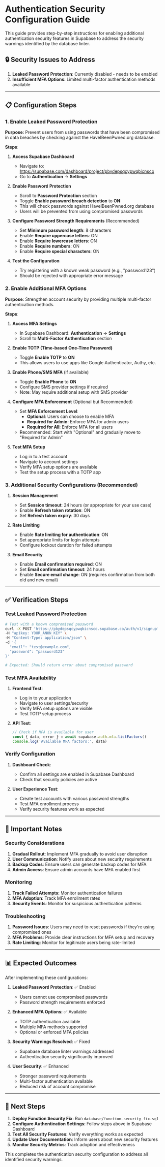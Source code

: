 # Authentication Security Configuration Guide

This guide provides step-by-step instructions for enabling additional authentication security features in Supabase to address the security warnings identified by the database linter.

## 🔒 Security Issues to Address

1. **Leaked Password Protection**: Currently disabled - needs to be enabled
2. **Insufficient MFA Options**: Limited multi-factor authentication methods available

---

## 📋 Configuration Steps

### 1. Enable Leaked Password Protection

**Purpose**: Prevent users from using passwords that have been compromised in data breaches by checking against the HaveIBeenPwned.org database.

**Steps**:

1. **Access Supabase Dashboard**
   - Navigate to: https://supabase.com/dashboard/project/pbydepsqcypwqbicnsco
   - Go to **Authentication** → **Settings**

2. **Enable Password Protection**
   - Scroll to **Password Protection** section
   - Toggle **Enable password breach detection** to **ON**
   - This will check passwords against HaveIBeenPwned.org database
   - Users will be prevented from using compromised passwords

3. **Configure Password Strength Requirements** (Recommended)
   - Set **Minimum password length**: 8 characters
   - Enable **Require uppercase letters**: ON
   - Enable **Require lowercase letters**: ON
   - Enable **Require numbers**: ON
   - Enable **Require special characters**: ON

4. **Test the Configuration**
   - Try registering with a known weak password (e.g., "password123")
   - Should be rejected with appropriate error message

### 2. Enable Additional MFA Options

**Purpose**: Strengthen account security by providing multiple multi-factor authentication methods.

**Steps**:

1. **Access MFA Settings**
   - In Supabase Dashboard: **Authentication** → **Settings**
   - Scroll to **Multi-Factor Authentication** section

2. **Enable TOTP (Time-based One-Time Password)**
   - Toggle **Enable TOTP** to **ON**
   - This allows users to use apps like Google Authenticator, Authy, etc.

3. **Enable Phone/SMS MFA** (if available)
   - Toggle **Enable Phone** to **ON**
   - Configure SMS provider settings if required
   - Note: May require additional setup with SMS provider

4. **Configure MFA Enforcement** (Optional but Recommended)
   - Set **MFA Enforcement Level**:
     - **Optional**: Users can choose to enable MFA
     - **Required for Admin**: Enforce MFA for admin users
     - **Required for All**: Enforce MFA for all users
   - Recommended: Start with "Optional" and gradually move to "Required for Admin"

5. **Test MFA Setup**
   - Log in to a test account
   - Navigate to account settings
   - Verify MFA setup options are available
   - Test the setup process with a TOTP app

### 3. Additional Security Configurations (Recommended)

1. **Session Management**
   - Set **Session timeout**: 24 hours (or appropriate for your use case)
   - Enable **Refresh token rotation**: ON
   - Set **Refresh token expiry**: 30 days

2. **Rate Limiting**
   - Enable **Rate limiting for authentication**: ON
   - Set appropriate limits for login attempts
   - Configure lockout duration for failed attempts

3. **Email Security**
   - Enable **Email confirmation required**: ON
   - Set **Email confirmation timeout**: 24 hours
   - Enable **Secure email change**: ON (requires confirmation from both old and new email)

---

## ✅ Verification Steps

### Test Leaked Password Protection

```bash
# Test with a known compromised password
curl -X POST 'https://pbydepsqcypwqbicnsco.supabase.co/auth/v1/signup' \
-H "apikey: YOUR_ANON_KEY" \
-H "Content-Type: application/json" \
-d '{
  "email": "test@example.com",
  "password": "password123"
}'

# Expected: Should return error about compromised password
```

### Test MFA Availability

1. **Frontend Test**:
   - Log in to your application
   - Navigate to user settings/security
   - Verify MFA setup options are visible
   - Test TOTP setup process

2. **API Test**:
   ```javascript
   // Check if MFA is available for user
   const { data, error } = await supabase.auth.mfa.listFactors()
   console.log('Available MFA factors:', data)
   ```

### Verify Configuration

1. **Dashboard Check**:
   - Confirm all settings are enabled in Supabase Dashboard
   - Check that security policies are active

2. **User Experience Test**:
   - Create test accounts with various password strengths
   - Test MFA enrollment process
   - Verify security features work as expected

---

## 🚨 Important Notes

### Security Considerations

1. **Gradual Rollout**: Implement MFA gradually to avoid user disruption
2. **User Communication**: Notify users about new security requirements
3. **Backup Codes**: Ensure users can generate backup codes for MFA
4. **Admin Access**: Ensure admin accounts have MFA enabled first

### Monitoring

1. **Track Failed Attempts**: Monitor authentication failures
2. **MFA Adoption**: Track MFA enrollment rates
3. **Security Events**: Monitor for suspicious authentication patterns

### Troubleshooting

1. **Password Issues**: Users may need to reset passwords if they're using compromised ones
2. **MFA Problems**: Provide clear instructions for MFA setup and recovery
3. **Rate Limiting**: Monitor for legitimate users being rate-limited

---

## 📊 Expected Outcomes

After implementing these configurations:

1. **Leaked Password Protection**: ✅ Enabled
   - Users cannot use compromised passwords
   - Password strength requirements enforced

2. **Enhanced MFA Options**: ✅ Available
   - TOTP authentication available
   - Multiple MFA methods supported
   - Optional or enforced MFA policies

3. **Security Warnings Resolved**: ✅ Fixed
   - Supabase database linter warnings addressed
   - Authentication security significantly improved

4. **User Security**: ✅ Enhanced
   - Stronger password requirements
   - Multi-factor authentication available
   - Reduced risk of account compromise

---

## 🔄 Next Steps

1. **Deploy Function Security Fix**: Run `database/function-security-fix.sql`
2. **Configure Authentication Settings**: Follow steps above in Supabase Dashboard
3. **Test All Security Features**: Verify everything works as expected
4. **Update User Documentation**: Inform users about new security features
5. **Monitor Security Metrics**: Track adoption and effectiveness

This completes the authentication security configuration to address all identified security warnings.